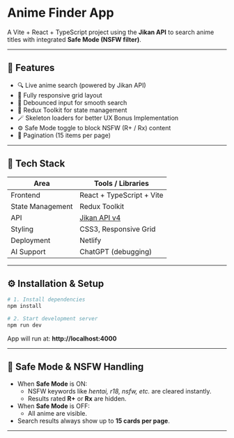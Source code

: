 # Anime Finder App

A Vite + React + TypeScript project using the **Jikan API** to search anime titles with integrated **Safe Mode (NSFW filter)**.

---

## 🚀 Features
- 🔍 Live anime search (powered by Jikan API)
- 📱 Fully responsive grid layout
- 💬 Debounced input for smooth search
- 🧠 Redux Toolkit for state management
- 🪄 Skeleton loaders for better UX
Bonus Implementation
- ⚙️ Safe Mode toggle to block NSFW (R+ / Rx) content
- 🧭 Pagination (15 items per page)

---

## 🧩 Tech Stack
| Area | Tools / Libraries |
|------|--------------------|
| Frontend | React + TypeScript + Vite |
| State Management | Redux Toolkit |
| API | [Jikan API v4](https://docs.api.jikan.moe) |
| Styling | CSS3, Responsive Grid |
| Deployment | Netlify |
| AI Support | ChatGPT (debugging) |

---

## ⚙️ Installation & Setup

```bash
# 1. Install dependencies
npm install

# 2. Start development server
npm run dev
```

App will run at: **http://localhost:4000**

---

## 🧠 Safe Mode & NSFW Handling
- When **Safe Mode** is ON:
  - NSFW keywords like *hentai, r18, nsfw, etc.* are cleared instantly.
  - Results rated **R+** or **Rx** are hidden.
- When **Safe Mode** is OFF:
  - All anime are visible.
- Search results always show up to **15 cards per page**.

---

